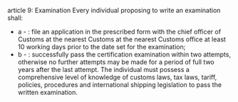 article 9: Examination
Every individual proposing to write an examination shall: 
<ul>
			<li>a - : file an application in the prescribed form with the chief officer of Customs at the nearest Customs at the nearest Customs office at least 10 working days prior to the date set for the examination; <ul>
			</ul></li>			<li>b - : successfully pass the certification examination within two attempts, otherwise no further attempts may be made for a period of full two years after the last attempt. The individual must possess a comprehensive level of knowledge of customs laws, tax laws, tariff, policies, procedures and international shipping legislation to pass the written examination. <ul>
			</ul></li></ul>
